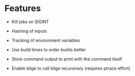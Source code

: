 # Features

- Kill jobs on SIGINT
- Hashing of inputs
- Tracking of environment variables
- Use build times to order builds better
- Store command output to print with the command itself

- Enable bilge to call bilge recursively (requires ptrace effort)
